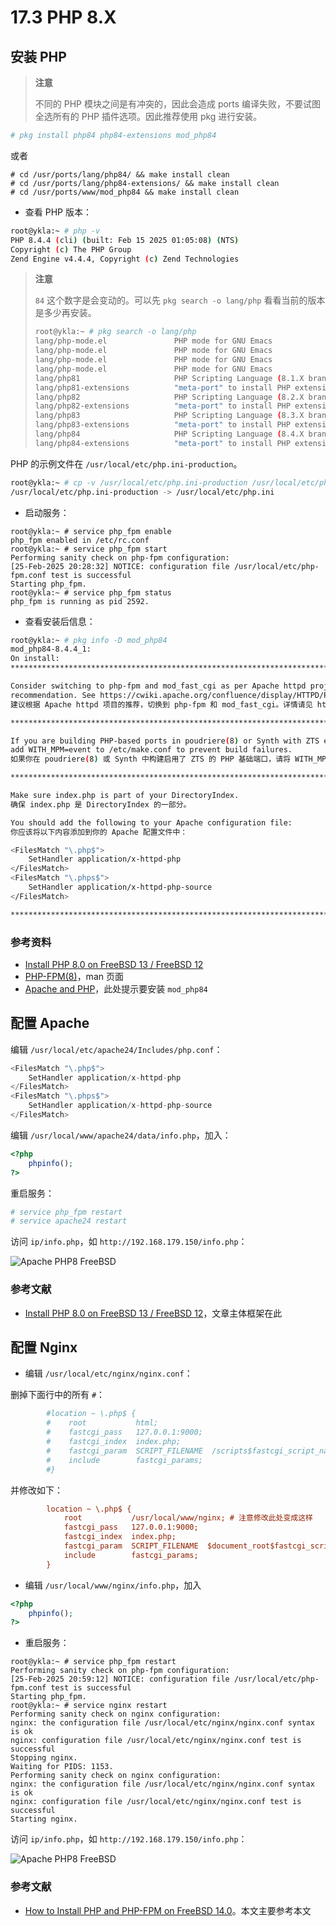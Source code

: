 # 17.3 PHP 8.X

## 安装 PHP

> **注意**
>
> 不同的 PHP 模块之间是有冲突的，因此会造成 ports 编译失败，不要试图全选所有的 PHP 插件选项。因此推荐使用 pkg 进行安装。

```sh
# pkg install php84 php84-extensions mod_php84
```

或者

```
# cd /usr/ports/lang/php84/ && make install clean
# cd /usr/ports/lang/php84-extensions/ && make install clean
# cd /usr/ports/www/mod_php84 && make install clean
```

- 查看 PHP 版本：

```sh
root@ykla:~ # php -v
PHP 8.4.4 (cli) (built: Feb 15 2025 01:05:08) (NTS)
Copyright (c) The PHP Group
Zend Engine v4.4.4, Copyright (c) Zend Technologies
```

> **注意**
>
> `84` 这个数字是会变动的。可以先 `pkg search -o lang/php` 看看当前的版本是多少再安装。
>
>```sh
>root@ykla:~ # pkg search -o lang/php
>lang/php-mode.el               PHP mode for GNU Emacs
>lang/php-mode.el               PHP mode for GNU Emacs
>lang/php-mode.el               PHP mode for GNU Emacs
>lang/php-mode.el               PHP mode for GNU Emacs
>lang/php81                     PHP Scripting Language (8.1.X branch)
>lang/php81-extensions          "meta-port" to install PHP extensions
>lang/php82                     PHP Scripting Language (8.2.X branch)
>lang/php82-extensions          "meta-port" to install PHP extensions
>lang/php83                     PHP Scripting Language (8.3.X branch)
>lang/php83-extensions          "meta-port" to install PHP extensions
>lang/php84                     PHP Scripting Language (8.4.X branch)
>lang/php84-extensions          "meta-port" to install PHP extensions (8.4.X branch)
>```

PHP 的示例文件在 `/usr/local/etc/php.ini-production`。

```sh
root@ykla:~ # cp -v /usr/local/etc/php.ini-production /usr/local/etc/php.ini
/usr/local/etc/php.ini-production -> /usr/local/etc/php.ini
```

- 启动服务：

```
root@ykla:~ # service php_fpm enable
php_fpm enabled in /etc/rc.conf
root@ykla:~ # service php_fpm start
Performing sanity check on php-fpm configuration:
[25-Feb-2025 20:28:32] NOTICE: configuration file /usr/local/etc/php-fpm.conf test is successful
Starting php_fpm.
root@ykla:~ # service php_fpm status
php_fpm is running as pid 2592.
```

- 查看安装后信息：

```sh
root@ykla:~ # pkg info -D mod_php84
mod_php84-8.4.4_1:
On install:
******************************************************************************

Consider switching to php-fpm and mod_fast_cgi as per Apache httpd project
recommendation. See https://cwiki.apache.org/confluence/display/HTTPD/PHP-FPM
建议根据 Apache httpd 项目的推荐，切换到 php-fpm 和 mod_fast_cgi。详情请见 https://cwiki.apache.org/confluence/display/HTTPD/PHP-FPM

******************************************************************************

If you are building PHP-based ports in poudriere(8) or Synth with ZTS enabled,
add WITH_MPM=event to /etc/make.conf to prevent build failures.
如果你在 poudriere(8) 或 Synth 中构建启用了 ZTS 的 PHP 基础端口，请将 WITH_MPM=event 添加到 /etc/make.conf，以防止构建失败。

******************************************************************************

Make sure index.php is part of your DirectoryIndex.
确保 index.php 是 DirectoryIndex 的一部分。

You should add the following to your Apache configuration file:
你应该将以下内容添加到你的 Apache 配置文件中：

<FilesMatch "\.php$">
    SetHandler application/x-httpd-php
</FilesMatch>
<FilesMatch "\.phps$">
    SetHandler application/x-httpd-php-source
</FilesMatch>

******************************************************************************
```

### 参考资料

- [Install PHP 8.0 on FreeBSD 13 / FreeBSD 12](https://computingforgeeks.com/how-to-install-php-8-on-freebsd-system/)
- [PHP-FPM(8)](https://man.freebsd.org/cgi/man.cgi?query=php-fpm)，man 页面
- [Apache and PHP](https://forums.freebsd.org/threads/apache-and-php.80625/)，此处提示要安装 `mod_php84`

## 配置 Apache

编辑 `/usr/local/etc/apache24/Includes/php.conf`：

```php
<FilesMatch "\.php$">
    SetHandler application/x-httpd-php
</FilesMatch>
<FilesMatch "\.phps$">
    SetHandler application/x-httpd-php-source
</FilesMatch>
```

编辑 `/usr/local/www/apache24/data/info.php`，加入：

```php
<?php
    phpinfo();
?>
```

重启服务：

```sh
# service php_fpm restart
# service apache24 restart
```

访问 `ip/info.php`，如 `http://192.168.179.150/info.php`：

![Apache PHP8 FreeBSD](../.gitbook/assets/php1.png)

### 参考文献

- [Install PHP 8.0 on FreeBSD 13 / FreeBSD 12](https://computingforgeeks.com/how-to-install-php-8-on-freebsd-system/)，文章主体框架在此

## 配置 Nginx

- 编辑 `/usr/local/etc/nginx/nginx.conf`：

删掉下面行中的所有 `#`：

```ini
        #location ~ \.php$ {
        #    root           html;
        #    fastcgi_pass   127.0.0.1:9000;
        #    fastcgi_index  index.php;
        #    fastcgi_param  SCRIPT_FILENAME  /scripts$fastcgi_script_name;
        #    include        fastcgi_params;
        #}
```

并修改如下：

```ini
        location ~ \.php$ {
            root           /usr/local/www/nginx; # 注意修改此处变成这样
            fastcgi_pass   127.0.0.1:9000;
            fastcgi_index  index.php;
            fastcgi_param  SCRIPT_FILENAME  $document_root$fastcgi_script_name; # 注意修改此处变成这样，$document_root 即网站路径
            include        fastcgi_params;
        }
```

- 编辑 `/usr/local/www/nginx/info.php`，加入

```php
<?php
    phpinfo();
?>
```

- 重启服务：

```
root@ykla:~ # service php_fpm restart
Performing sanity check on php-fpm configuration:
[25-Feb-2025 20:59:12] NOTICE: configuration file /usr/local/etc/php-fpm.conf test is successful
Starting php_fpm.
root@ykla:~ # service nginx restart
Performing sanity check on nginx configuration:
nginx: the configuration file /usr/local/etc/nginx/nginx.conf syntax is ok
nginx: configuration file /usr/local/etc/nginx/nginx.conf test is successful
Stopping nginx.
Waiting for PIDS: 1153.
Performing sanity check on nginx configuration:
nginx: the configuration file /usr/local/etc/nginx/nginx.conf syntax is ok
nginx: configuration file /usr/local/etc/nginx/nginx.conf test is successful
Starting nginx.
```

访问 `ip/info.php`，如 `http://192.168.179.150/info.php`：

![Apache PHP8 FreeBSD](../.gitbook/assets/php2.png)

### 参考文献

- [How to Install PHP and PHP-FPM on FreeBSD 14.0](https://docs.vultr.com/how-to-install-php-and-php-fpm-on-freebsd-14-0)。本文主要参考本文

